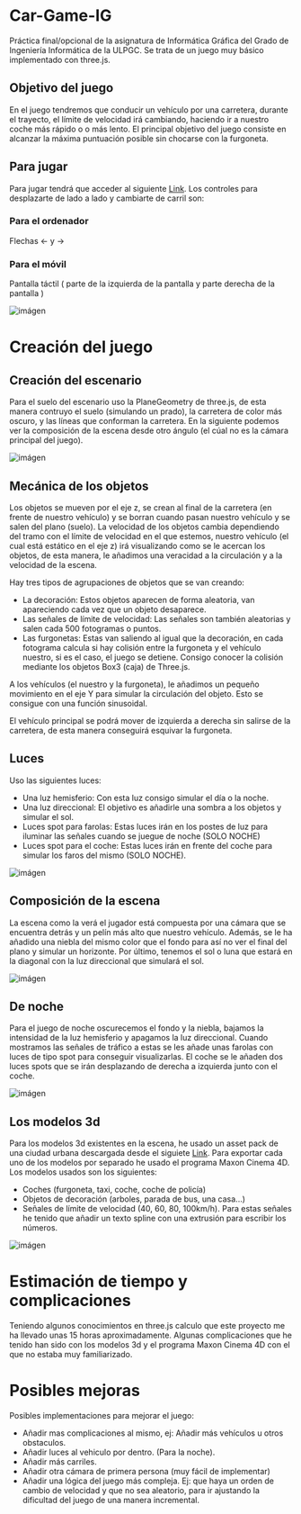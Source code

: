 # Car-Game-IG

Práctica final/opcional de la asignatura de Informática Gráfica del Grado de Ingeniería Informática de la ULPGC. Se trata de un juego muy básico implementado con three.js.

## Objetivo del juego
En el juego tendremos que conducir un vehículo por una carretera, durante el trayecto, el límite de velocidad irá cambiando, haciendo ir a nuestro coche más rápido o o más lento. El principal objetivo del juego consiste en alcanzar la máxima puntuación posible sin chocarse con la furgoneta.

## Para jugar
Para jugar tendrá que acceder al siguiente [Link](https://jpereiro1.github.io/Car-Game-IG/ "enlace"). Los controles para desplazarte de lado a lado y cambiarte de carril son:
### Para el ordenador
Flechas <- y ->
### Para el móvil
Pantalla táctil ( parte de la izquierda de la pantalla y parte derecha de la pantalla )

![imágen](/public/readmeImage0.png)

# Creación del juego

## Creación del escenario
Para el suelo del escenario uso la PlaneGeometry de three.js, de esta manera contruyo el suelo (simulando un prado), la carretera de color más oscuro, y las líneas que conforman la carretera. En la siguiente podemos ver la composición de la escena desde otro ángulo (el cúal no es la cámara principal del juego).

![imágen](/public/readmeImage1.png)

## Mecánica de los objetos
Los objetos se mueven por el eje z, se crean al final de la carretera (en frente de nuestro vehículo) y se borran cuando pasan nuestro vehículo y se salen del plano (suelo). La velocidad de los objetos cambia dependiendo del tramo con el límite de velocidad en el que estemos, nuestro vehículo (el cual está estático en el eje z) irá visualizando como se le acercan los objetos, de esta manera, le añadimos una veracidad a la circulación y a la velocidad de la escena.

Hay tres tipos de agrupaciones de objetos que se van creando:
- La decoración: Estos objetos aparecen de forma aleatoria, van apareciendo cada vez que un objeto desaparece.
- Las señales de límite de velocidad: Las señales son también aleatorias y salen cada 500 fotogramas o puntos.
- Las furgonetas: Estas van saliendo al igual que la decoración, en cada fotograma calcula si hay colisión entre la furgoneta y el vehículo nuestro, si es el caso, el juego se detiene. Consigo conocer la colisión mediante los objetos Box3 (caja) de Three.js.

A los vehículos (el nuestro y la furgoneta), le añadimos un pequeño movimiento en el eje Y para simular la circulación del objeto. Esto se consigue con una función sinusoidal. 

El vehículo principal se podrá mover de izquierda a derecha sin salirse de la carretera, de esta manera conseguirá esquivar la furgoneta.

## Luces
Uso las siguientes luces:
- Una luz hemisferio: Con esta luz consigo simular el día o la noche.
- Una luz direccional: El objetivo es añadirle una sombra a los objetos y simular el sol.
- Luces spot para farolas: Estas luces irán en los postes de luz para iluminar las señales cuando se juegue de noche (SOLO NOCHE)
- Luces spot para el coche: Estas luces irán en frente del coche para simular los faros del mismo (SOLO NOCHE).

![imágen](/public/readmeImage3.png)

## Composición de la escena
La escena como la verá el jugador está compuesta por una cámara que se encuentra detrás y un pelín más alto que nuestro vehículo. Además, se le ha añadido una niebla del mismo color que el fondo para así no ver el final del plano y simular un horizonte. Por último, tenemos el sol o luna que estará en la diagonal con la luz direccional que simulará el sol.

![imágen](/public/background_menu.png)

## De noche
Para el juego de noche oscurecemos el fondo y la niebla, bajamos la intensidad de la luz hemisferio y apagamos la luz direccional. Cuando mostramos las señales de tráfico a estas se les añade unas farolas con luces de tipo spot para conseguir visualizarlas. El coche se le añaden dos luces spots que se irán desplazando de derecha a izquierda junto con el coche.

![imágen](/public/readmeImage2.png)


## Los modelos 3d
Para los modelos 3d existentes en la escena, he usado un asset pack de una ciudad urbana descargada desde el siguiete [Link](https://sketchfab.com/3d-models/free-low-poly-simple-urban-city-3d-asset-pack-310c806355814c3794f5e3022b38db85 "enlace"). Para exportar cada uno de los modelos por separado he usado el programa Maxon Cinema 4D. Los modelos usados son los siguientes:
- Coches (furgoneta, taxi, coche, coche de policía)
- Objetos de decoración (arboles, parada de bus, una casa...)
- Señales de límite de velocidad (40, 60, 80, 100km/h). Para estas señales he tenido que añadir un texto spline con una extrusión para escribir los números.

![imágen](/public/readmeImage4.png)

# Estimación de tiempo y complicaciones
Teniendo algunos conocimientos en three.js calculo que este proyecto me ha llevado unas 15 horas aproximadamente. Algunas complicaciones que he tenido han sido con los modelos 3d y el programa Maxon Cinema 4D con el que no estaba muy familiarizado.  

# Posibles mejoras
Posibles implementaciones para mejorar el juego:
- Añadir mas complicaciones al mismo, ej: Añadir más vehículos u otros obstaculos.
- Añadir luces al vehiculo por dentro. (Para la noche).
- Añadir más carriles.
- Añadir otra cámara de primera persona (muy fácil de implementar)
- Añadir una lógica del juego más compleja. Ej: que haya un orden de cambio de velocidad y que no sea aleatorio, para ir ajustando la dificultad del juego de una manera incremental.
